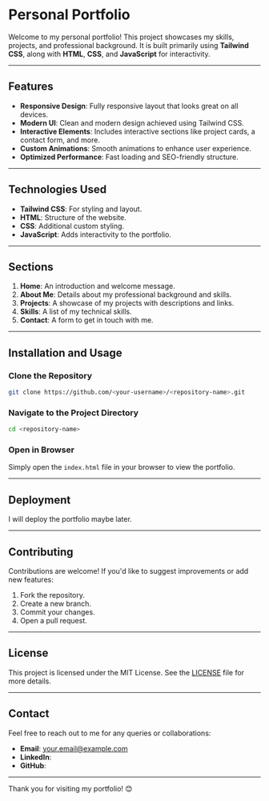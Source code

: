 # Personal Portfolio

Welcome to my personal portfolio! This project showcases my skills, projects, and professional background. It is built primarily using **Tailwind CSS**, along with **HTML**, **CSS**, and **JavaScript** for interactivity.

---

## Features

- **Responsive Design**: Fully responsive layout that looks great on all devices.
- **Modern UI**: Clean and modern design achieved using Tailwind CSS.
- **Interactive Elements**: Includes interactive sections like project cards, a contact form, and more.
- **Custom Animations**: Smooth animations to enhance user experience.
- **Optimized Performance**: Fast loading and SEO-friendly structure.

---

## Technologies Used

- **Tailwind CSS**: For styling and layout.
- **HTML**: Structure of the website.
- **CSS**: Additional custom styling.
- **JavaScript**: Adds interactivity to the portfolio.

---

## Sections

1. **Home**: An introduction and welcome message.
2. **About Me**: Details about my professional background and skills.
3. **Projects**: A showcase of my projects with descriptions and links.
4. **Skills**: A list of my technical skills.
5. **Contact**: A form to get in touch with me.

---

## Installation and Usage

### Clone the Repository
```bash
git clone https://github.com/<your-username>/<repository-name>.git
```

### Navigate to the Project Directory
```bash
cd <repository-name>
```

### Open in Browser
Simply open the `index.html` file in your browser to view the portfolio.

---

## Deployment

I will deploy the portfolio maybe later.

---



## Contributing

Contributions are welcome! If you'd like to suggest improvements or add new features:

1. Fork the repository.
2. Create a new branch.
3. Commit your changes.
4. Open a pull request.

---

## License

This project is licensed under the MIT License. See the [LICENSE](LICENSE) file for more details.

---

## Contact

Feel free to reach out to me for any queries or collaborations:

- **Email**: your.email@example.com
- **LinkedIn**: [](https://www.linkedin.com/in/mahdi-aziz-mollah-8515162ab/)
- **GitHub**: [](https://github.com/MAHDIAZIZ97)

---

Thank you for visiting my portfolio! 😊
